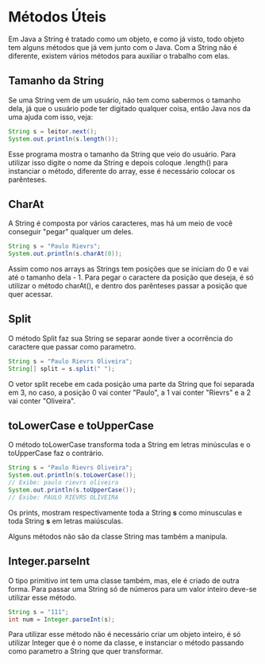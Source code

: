 <h1>Métodos Úteis</h1>

Em Java a String é tratado como um objeto, e como já visto, todo objeto tem alguns métodos que já vem junto com o Java. Com a String não é diferente, existem vários métodos para auxiliar o trabalho com elas.

<h2>Tamanho da String</h2>
Se uma String vem de um usuário, não tem como sabermos o tamanho dela, já que o usuário pode ter digitado qualquer coisa, então Java nos da uma ajuda com isso, veja:

```java
String s = leitor.next();
System.out.println(s.length());
```

Esse programa mostra o tamanho da String que veio do usuário. Para utilizar isso digite o nome da String e depois coloque .length() para instanciar o método, diferente do array, esse é necessário colocar os parênteses.

<h2>CharAt</h2>
A String é composta por vários caracteres, mas há um meio de você conseguir "pegar" qualquer um deles.

```java
String s = "Paulo Rievrs";
System.out.println(s.charAt(0));
```

Assim como nos arrays as Strings tem posições que se iniciam do 0 e vai até o tamanho dela - 1. Para pegar o caractere da posição que deseja, é só utilizar o método charAt(), e dentro dos parênteses passar a posição que quer acessar.

<h2>Split</h2>

O método Split faz sua String se separar aonde tiver a ocorrência do caractere que passar como parametro.

```java
String s = "Paulo Rievrs Oliveira";
String[] split = s.split(" ");
```

O vetor split recebe em cada posição uma parte da String que foi separada em 3, no caso, a posição 0 vai conter "Paulo", a 1 vai conter "Rievrs" e a 2 vai conter "Oliveira".

<h2> toLowerCase e toUpperCase</h2>
O método toLowerCase transforma toda a String em letras minúsculas e o toUpperCase faz o contrário.

```java
String s = "Paulo Rievrs Oliveira";
System.out.println(s.toLowerCase());
// Exibe: paulo rievrs oliveira
System.out.println(s.toUpperCase());
// Exibe: PAULO RIEVRS OLIVEIRA
```
Os prints, mostram respectivamente toda a String **s** como minusculas e toda String **s** em letras maiúsculas.

Alguns métodos não são da classe String mas também a manipula.

<h2>Integer.parseInt</h2>

O tipo primitivo int tem uma classe também, mas, ele é criado de outra forma. Para passar uma String só de números para um valor inteiro deve-se utilizar esse método.

```java
String s = "111";
int num = Integer.parseInt(s);
```

Para utilizar esse método não é necessário criar um objeto inteiro, é só utilizar Integer que é o nome da classe, e instanciar o método passando como parametro a String que quer transformar.
